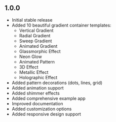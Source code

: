 ## 1.0.0

* Initial stable release
* Added 10 beautiful gradient container templates:
  - Vertical Gradient
  - Radial Gradient
  - Sweep Gradient
  - Animated Gradient
  - Glassmorphic Effect
  - Neon Glow
  - Animated Pattern
  - 3D Effect
  - Metallic Effect
  - Holographic Effect
* Added pattern decorations (dots, lines, grid)
* Added animation support
* Added shimmer effects
* Added comprehensive example app
* Improved documentation
* Added customization options
* Added responsive design support
